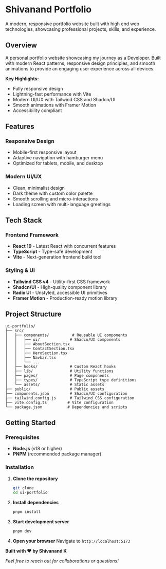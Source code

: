 #  Shivanand Portfolio

A modern, responsive portfolio website built with high end web technologies, showcasing professional projects, skills, and experience.

##  Overview

A personal portfolio website showcasing my journey as a  Developer. Built with modern React patterns, responsive design principles, and smooth animations to provide an engaging user experience across all devices.

**Key Highlights:**
-  Fully responsive design 
-  Lightning-fast performance with Vite
-  Modern UI/UX with Tailwind CSS and Shadcn/UI
-  Smooth animations with Framer Motion
-  Accessibility compliant

##  Features

###  **Responsive Design**
- Mobile-first responsive layout
- Adaptive navigation with hamburger menu
- Optimized for tablets, mobile, and desktop

###  **Modern UI/UX**
- Clean, minimalist design
- Dark theme with custom color palette
- Smooth scrolling and micro-interactions
- Loading screen with multi-language greetings


##  Tech Stack

### **Frontend Framework**
- **React 19** - Latest React with concurrent features
- **TypeScript** - Type-safe development
- **Vite** - Next-generation frontend build tool

### **Styling & UI**
- **Tailwind CSS v4** - Utility-first CSS framework
- **Shadcn/UI** - High-quality component library
- **Radix UI** - Unstyled, accessible UI primitives
- **Framer Motion** - Production-ready motion library

##  Project Structure

```
ui-portfolio/
├── src/
│   ├── components/          # Reusable UI components
│   │   ├── ui/             # Shadcn/UI components
│   │   ├── AboutSection.tsx
│   │   ├── ContactSection.tsx
│   │   ├── HeroSection.tsx
│   │   ├── Navbar.tsx
│   │   └── ...
│   ├── hooks/              # Custom React hooks
│   ├── lib/                # Utility functions
│   ├── pages/              # Page components
│   ├── types/              # TypeScript type definitions
│   └── assets/             # Static assets
├── public/                 # Public assets
├── components.json         # Shadcn/UI configuration
├── tailwind.config.js      # Tailwind CSS configuration
├── vite.config.ts         # Vite configuration
└── package.json           # Dependencies and scripts
```

##  Getting Started

### Prerequisites

- **Node.js** (v18 or higher)
- **PNPM** (recommended package manager)

### Installation

1. **Clone the repository**
   ```bash
   git clone 
   cd ui-portfolio
   ```

2. **Install dependencies**
   ```bash
   pnpm install
   ```

3. **Start development server**
   ```bash
   pnpm dev
   ```

4. **Open your browser**
   Navigate to `http://localhost:5173`



**Built with ❤️ by Shivanand K**

*Feel free to reach out for collaborations or questions!*

